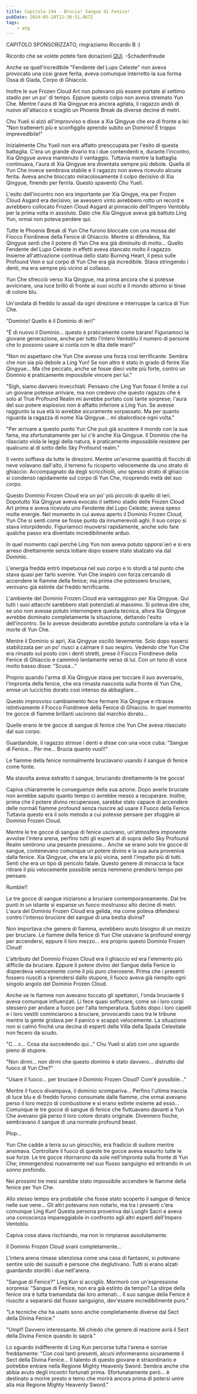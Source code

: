 ```yaml
---
title: Capitolo 244 - Brucia! Sangue di Fenice!
pubDate: 2024-05-20T12:30:51.867Z
tags:
    - atg
---
```



CAPITOLO SPONSORIZZATO, ringraziamo Riccardo B :)

Ricordo che se volete potete fare donazioni <a href="http://novelleleggere.com/programmazione/">QUI</a>.
-Schadenfreude

Anche se quell'incredibile "Fendente del Lupo Celeste" non aveva provocato una così grave ferita, aveva comunque interrotto la sua forma Ossa di Giada, Corpo di Ghiaccio.

Inoltre le sue Frozen Cloud Art non potevano più essere portate al settimo stadio per un po' di tempo. Eppure questo colpo non aveva stremato Yun Che. Mentre l'aura di Xia Qingyue era ancora agitata, il ragazzo andò di nuovo all'attacco e scagliò un Phoenix Break da diverse decine di metri.

Chu Yueli si alzò all'improvviso e disse a Xia Qingyue che era di fronte a lei: "Non trattenerti più e sconfiggilo aprendo subito un Dominio! È troppo imprevedibile!"

Inizialmente Chu Yueli non era affatto preoccupata per l'esito di questa battaglia. C'era un grande divario tra i due contendenti e, durante l'incontro, Xia Qingyue aveva mantenuto il vantaggio. Tuttavia mentre la battaglia continuava, l'aura di Xia Qingyue era diventata sempre più debole.
Quella di Yun Che invece sembrava stabile e il ragazzo non aveva ricevuto alcuna ferita. Aveva anche bloccato miracolosamente il colpo decisivo di Xia Qingyue, finendo per ferirla. Questo spaventò Chu Yueli.

L'esito dell'incontro non era importante per Xia Qingye, ma per Frozen Cloud Asgard era decisivo; se avessero vinto avrebbero rotto un record e avrebbero collocato Frozen Cloud Asgard al pinnacolo dell'Impero Ventoblu per la prima volta in assoluto. Dato che Xia Qingyue aveva già battuto Ling Yun, ormai non poteva perdere qui.

Tutte le Phoenix Break di Yun Che furono bloccate con una mossa del Fiocco Fiordineve della Fenice di Ghiaccio. Mentre si difendeva, Xia Qingyue sentì che il potere di Yun Che era già diminuito di molto... Quello Fendente del Lupo Celeste in effetti aveva stancato molto il ragazzo. Insieme all'attivazione continua dello stato Burning Heart, il peso sulle Profound Vein e sul corpo di Yun Che era già incredibile. Stava stringendo i denti, ma era sempre più vicino al collasso.

Yun Che sfrecciò verso Xia Qingyue, ma prima ancora che si potesse avvicinare, una luce brillò di fronte ai suoi occhi e il mondo attorno si tinse di colore blu.

Un'ondata di freddo lo assalì da ogni direzione e interruppe la carica di Yun Che.

"Dominio! Quello è il Dominio di ieri!"

"È di nuovo il Dominio... questo è praticamente come barare! Figuriamoci la giovane generazione, anche per tutto l'intero Ventoblu il numero di persone che lo possono usare si conta con le dita delle mani!"

"Non mi aspettavo che Yun Che avesse una forza così terrificante. Sembra che non sia più debole a Ling Yun! Se non altro è stato in grado di ferire Xia Qingyue... Ma che peccato, anche se fosse dieci volte più forte, contro un Dominio è praticamente impossibile vincere per lui."

"Sigh, siamo davvero invecchiati. Pensavo che Ling Yun fosse il limite a cui un giovane potesse arrivare, ma non credevo che questo ragazzo che è solo al True Profound Realm mi avrebbe portato così tante sorprese; l'aura del suo potere esplosivo non è affatto inferiore a Ling Yun. Se avesse raggiunto la sua età lo avrebbe sicuramente sorpassato. Ma per quanto riguarda la ragazza di nome Xia Qingyue... mi sbalordisce ogni volta."

"Per arrivare a questo punto Yun Che può già scuotere il mondo con la sua fama, ma sfortunatamente per lui c'è anche Xia Qingyue. Il Dominio che ha rilasciato viola le leggi della natura, è praticamente impossibile resistere per qualcuno al di sotto dello Sky Profound realm."

Il vento soffiava da tutte le direzioni. Mentre un'enorme quantità di fiocchi di neve volavano dall'alto, il terreno fu ricoperto velocemente da uno strato di ghiaccio. Accompagnato da degli scricchiolii, uno spesso strato di ghiaccio si condensò rapidamente sul corpo di Yun Che, ricoprendo metà del suo corpo.

Questo Dominio Frozen Cloud era un po' più piccolo di quello di ieri. Dopotutto Xia Qingyue aveva evocato il settimo stadio delle Frozen Cloud Art prima e aveva ricevuto uno Fendente del Lupo Celeste; aveva speso molte energie. Nel momento in cui aveva aperto il Dominio Frozen Cloud, Yun Che si sentì come se fosse punto da innumerevoli aghi. Il suo corpo si stava intorpidendo. Figuriamoci muoversi rapidamente, anche solo fare qualche passo era diventato incredibilmente arduo.

In quel momento capì perché Ling Yun non aveva potuto opporsi ieri e si era arreso direttamente senza lottare dopo essere stato sbalzato via dal Dominio.

L'energia fredda entrò impetuosa nel suo corpo e lo stordì a tal punto che stava quasi per farlo svenire. Yun Che inspirò con forza cercando di accendere le fiamme della fenice; ma prima che potessero bruciare, venivano già estinte dal freddo terrificante.

L'ambiente del Dominio Frozen Cloud era vantaggioso per Xia Qingyue. Qui tutti i suoi attacchi sarebbero stati potenziati al massimo. Si poteva dire che, se uno non avesse potuto interrompere questa tecnica, allora Xia Qingyue avrebbe dominato completamente la situazione, dettando l'esito dell'incontro. Se lo avesse desiderato avrebbe potuto controllare la vita e la morte di Yun Che.

Mentre il Dominio si aprì, Xia Qingyue oscillò lievemente. Solo dopo essersi stabilizzata per un po' riuscì a calmare il suo respiro. Vedendo che Yun Che era rimasto sul posto con i denti stretti, prese il Fiocco Fiordineve della Fenice di Ghiaccio e camminò lentamente verso di lui. Con un tono di voce molto basso disse: "Scusa..."

Proprio quando l'arma di Xia Qingyue stava per toccare il suo avversario, l'impronta della fenice, che era rimasta nascosta sulla fronte di Yun Che, emise un luccichio dorato così intenso da abbagliare...

Questo improvviso cambiamento fece fermare Xia Qingyue e ritrasse istintivamente il Fiocco Fiordineve della Fenice di Ghiaccio. In quel momento tre gocce di fiamme brillanti uscirono dal marchio dorato...

Quelle erano le tre gocce di sangue di fenice che Yun Che aveva rilasciato dal suo corpo.

Guardandole, il ragazzo strinse i denti e disse con una voce cuba: "Sangue di Fenice... Per me... Brucia quanto vuoi!!"

Le fiamme della fenice normalmente bruciavano usando il sangue di fenice come fonte.

Ma stavolta aveva estratto il sangue, bruciando direttamente le tre gocce!

Capiva chiaramente le conseguenze della sua azione. Dopo averle bruciate non avrebbe saputo quanto tempo ci avrebbe messo a recuperare. Inoltre, prima che il potere divino recuperasse, sarebbe stato capace di accendere delle normali fiamme profound senza riuscire ad usare il Fuoco della Fenice.
Tuttavia questo era il solo metodo a cui potesse pensare per sfuggire al Dominio Frozen Cloud.

Mentre le tre gocce di sangue di fenice uscivano, un'atmosfera imponente avvolse l'intera arena, perfino tutti gli esperti al di sopra dello Sky Profound Realm sentirono una pesante pressione... Anche se erano solo tre gocce di sangue, contenevano comunque un potere divino e la sua aura proveniva dalla fenice. Xia Qingyue, che era la più vicina, sentì l'impatto più di tutti. Sentì che era un tipo di pericolo fatale. Questo genere di minaccia la face ritirare il più velocemente possibile senza nemmeno prendersi tempo per pensare.

Rumble!!

Le tre gocce di sangue iniziarono a bruciare contemporaneamente.
Dai tre punti in un istante si espanse un fuoco mostruoso alto decine di metri. L'aura del Dominio Frozen Cloud era gelida, ma come poteva difendersi contro l'intenso bruciore del sangue di una bestia divina?

Non importava che genere di fiamma, avrebbero avuto bisogno di un mezzo per bruciare. Le fiamme della fenice di Yun Che usavano la profound energy per accendersi, eppure il loro mezzo... era proprio questo Dominio Frozen Cloud!

L'attributo del Dominio Frozen Cloud era il ghiaccio ed era l'elemento più difficile da bruciare. Eppure il potere divino del Sangue della Fenice lo disperdeva velocemente come il più puro cherosene. Prima che i presenti fossero riusciti a riprendersi dallo stupore, il fuoco aveva già riempito ogni singolo angolo del Dominio Frozen Cloud.

Anche se le fiamme non avevano toccato gli spettatori, l'onda bruciante li aveva comunque influenzati. Li fece quasi soffocare, come se i loro corpi stessero per andare a fuoco per l'alta temperatura. Subito dopo i loro capelli e i loro vestiti cominciarono a bruciare, provocando caos tra le tribune mentre la gente gridava per il panico e scappò velocemente.
La situazione non si calmò finché una decina di esperti della Villa della Spada Celestiale non fecero da scudo.

"C... c... Cosa sta succedendo qui..." Chu Yueli si alzò con uno sguardo pieno di stupore.

"Non dirmi... non dirmi che questo dominio è stato davvero... distrutto dal fuoco di Yun Che?"

"Usare il fuoco... per bruciare il Dominio Frozen Cloud? Com'è possibile..."

Mentre il fuoco divampava, il dominio scompariva... Perfino l'ultima traccia di luce blu e di freddo furono consumate dalle fiamme, che ormai avevano perso il loro mezzo di combustione e si erano estinte insieme ad esso...
Comunque le tre gocce di sangue di fenice che fluttuavano davanti a Yun Che avevano già perso il loro colore dorato originale. Divennero fioche, sembravano il sangue di una normale profound beast.

Plop...

Yun Che cadde a terra su un ginocchio, era fradicio di sudore mentre ansimava. Controllare il fuoco di queste tre gocce aveva esaurito tutte le sue forze. Le tre gocce ritornarono da sole nell'impronta sulla fronte di Yun Che; immergendosi nuovamente nel suo flusso sanguigno ed entrando in un sonno profondo.

Nei prossimi tre mesi sarebbe stato impossibile accendere le fiamme della fenice per Yun Che.

Allo stesso tempo era probabile che fosse stato scoperto il sangue di fenice nelle sue vene... Gli altri potevano non notarlo, ma tra i presenti c'era comunque Ling Kun! Questa persona proveniva dai Luoghi Sacri e aveva una conoscenza impareggiabile in confronto agli altri esperti dell'Impero Ventoblu.

Capiva cosa stava rischiando, ma non lo rimpianse assolutamente.

Il Dominio Frozen Cloud svanì completamente...

L'intera arena rimase silenziosa come una casa di fantasmi, si potevano sentire solo dei sussulti e persone che deglutivano. Tutti si erano alzati guardando storditi i due nell'arena.

"Sangue di Fenice?" Ling Kun si accigliò. Mormorò con un'espressione sorpresa: "Sangue di Fenice, non era già estinto da tempo?
La stirpe della fenice ora è tutta tramandata dai loro antenati... Il suo sangue della Fenice è riuscito a separarsi dal flusso sanguigno, dev'essere incredibilmente puro."

"Le tecniche che ha usato sono anche completamente diverse dal Sect della Divina Fenice."

"Umpf! Davvero interessante. Mi chiedo che genere di reazione avrà il Sect della Divina Fenice quando lo saprà."

Lo sguardo indifferente di Ling Kun percorse tutta l'arena e sorrise freddamente: "Con così tanti presenti, alcuni informeranno sicuramente il Sect della Divina Fenice...
Il talento di questo giovane è straordinario e potrebbe entrare nella Regione Mighty Heavenly Sword. Sembra anche che abbia avuto degli incontri fortunati prima. Sfortunatamente però... è destinato a morire presto e temo che morirà ancora prima di potersi unire alla mia Regione Mighty Heavenly Sword."



